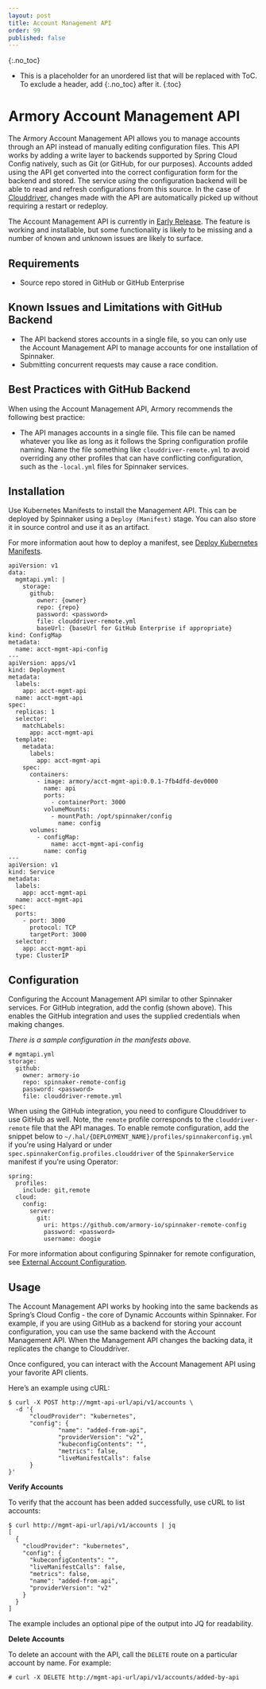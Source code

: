 ```yaml
---
layout: post
title: Account Management API
order: 99
published: false
---
```


{:.no_toc}
* This is a placeholder for an unordered list that will be replaced with ToC. To exclude a header, add {:.no_toc} after it.
{:toc}

# Armory Account Management API

The Armory Account Management API allows you to manage accounts through an API instead of manually editing configuration files. This API works by adding a write layer to backends supported by Spring Cloud Config natively, such as Git (or GitHub, for our purposes). Accounts added using the API get converted into the correct configuration form for the backend and stored. The service *using* the configuration backend will be able to read and refresh configurations from this source. In the case of [Clouddriver](https://blog.armory.io/deep-dive-into-clouddriver/), changes made with the API are automatically picked up without requiring a restart or redeploy.

The Account Management API is currently in [Early Release](https://kb.armory.io/releases/early-release-beta-GA/). The feature is working and installable, but some functionality is likely to be missing and a number of known and unknown issues are likely to surface.


## Requirements
- Source repo stored in GitHub or GitHub Enterprise
  
## Known Issues and Limitations with GitHub Backend

- The API backend stores accounts in a single file, so you can only use the Account Management API to manage accounts for one installation of Spinnaker.
- Submitting concurrent requests may cause a race condition.


## Best Practices with GitHub Backend

When using the Account Management API, Armory recommends the following best practice:

- The API manages accounts in a single file. This file can be named whatever you like as long as it follows the Spring configuration profile naming. Name the file something like `clouddriver-remote.yml` to avoid overriding any other profiles that can have conflicting configuration, such as the `-local.yml` files for Spinnaker services.


## Installation

Use Kubernetes Manifests to install the Management API. This can be deployed by Spinnaker using a `Deploy (Manifest)` stage. You can also store it in source control and use it as an artifact.

For more information aout how to deploy a manifest, see [Deploy Kubernetes Manifests](https://www.spinnaker.io/guides/user/kubernetes-v2/deploy-manifest/).


    apiVersion: v1
    data:
      mgmtapi.yml: |
        storage:
          github:
            owner: {owner}
            repo: {repo}
            password: <password>
            file: clouddriver-remote.yml
            baseUrl: {baseUrl for GitHub Enterprise if appropriate}
    kind: ConfigMap
    metadata:
      name: acct-mgmt-api-config
    ---
    apiVersion: apps/v1
    kind: Deployment
    metadata:
      labels:
        app: acct-mgmt-api
      name: acct-mgmt-api
    spec:
      replicas: 1
      selector:
        matchLabels:
          app: acct-mgmt-api
      template:
        metadata:
          labels:
            app: acct-mgmt-api
        spec:
          containers:
            - image: armory/acct-mgmt-api:0.0.1-7fb4dfd-dev0000
              name: api
              ports:
                - containerPort: 3000
              volumeMounts:
                - mountPath: /opt/spinnaker/config
                  name: config
          volumes:
            - configMap:
                name: acct-mgmt-api-config
              name: config
    ---
    apiVersion: v1
    kind: Service
    metadata:
      labels:
        app: acct-mgmt-api
      name: acct-mgmt-api
    spec:
      ports:
        - port: 3000
          protocol: TCP
          targetPort: 3000
      selector:
        app: acct-mgmt-api
      type: ClusterIP
    


## Configuration

Configuring the Account Management API similar to other Spinnaker services. For GitHub integration, add the config (shown above). This enables the GitHub integration and uses the supplied credentials when making changes.

*There is a sample configuration in the manifests above.*


    # mgmtapi.yml
    storage:
      github:
        owner: armory-io
        repo: spinnaker-remote-config
        password: <password>
        file: clouddriver-remote.yml

When using the GitHub integration, you need to configure Clouddriver to use GitHub as well. Note, the `remote` profile corresponds to the `clouddriver-remote` file that the API manages. To enable remote configuration, add the snippet below to `~/.hal/{DEPLOYMENT_NAME}/profiles/spinnakerconfig.yml` if you're using Halyard or under `spec.spinnakerConfig.profiles.clouddriver` of the `SpinnakerService` manifest if you're using Operator:

    spring:
      profiles:
        include: git,remote
      cloud:
        config:
          server:
            git:
              uri: https://github.com/armory-io/spinnaker-remote-config 
              password: <password>
              username: doogie

For more information about configuring Spinnaker for remote configuration, see [External Account Configuration](https://www.spinnaker.io/setup/configuration/).

## Usage

The Account Management API works by hooking into the same backends as Spring’s Cloud Config - the core of Dynamic Accounts within Spinnaker. For example, if you are using GitHub as a backend for storing your account configuration, you can use the same backend with the Account Management API. When the Management API changes the backing data, it replicates the change to Clouddriver.

Once configured, you can interact with the Account Management API using your favorite API clients. 

Here’s an example using cURL:

    $ curl -X POST http://mgmt-api-url/api/v1/accounts \
      -d '{
          "cloudProvider": "kubernetes",
          "config": {
                  "name": "added-from-api",
                  "providerVersion": "v2",
                  "kubeconfigContents": "",
                  "metrics": false,
                  "liveManifestCalls": false
          }
    }'

**Verify Accounts**

To verify that the account has been added successfully, use cURL to list accounts:

    $ curl http://mgmt-api-url/api/v1/accounts | jq
    [
      {
        "cloudProvider": "kubernetes",
        "config": {
          "kubeconfigContents": "",
          "liveManifestCalls": false,
          "metrics": false,
          "name": "added-from-api",
          "providerVersion": "v2"
        }
      }
    ]

The example includes an optional pipe of the output into JQ for readability.    

**Delete Accounts**

To delete an account with the API, call the `DELETE` route on a particular account by name. For example:

    # curl -X DELETE http://mgmt-api-url/api/v1/accounts/added-by-api


